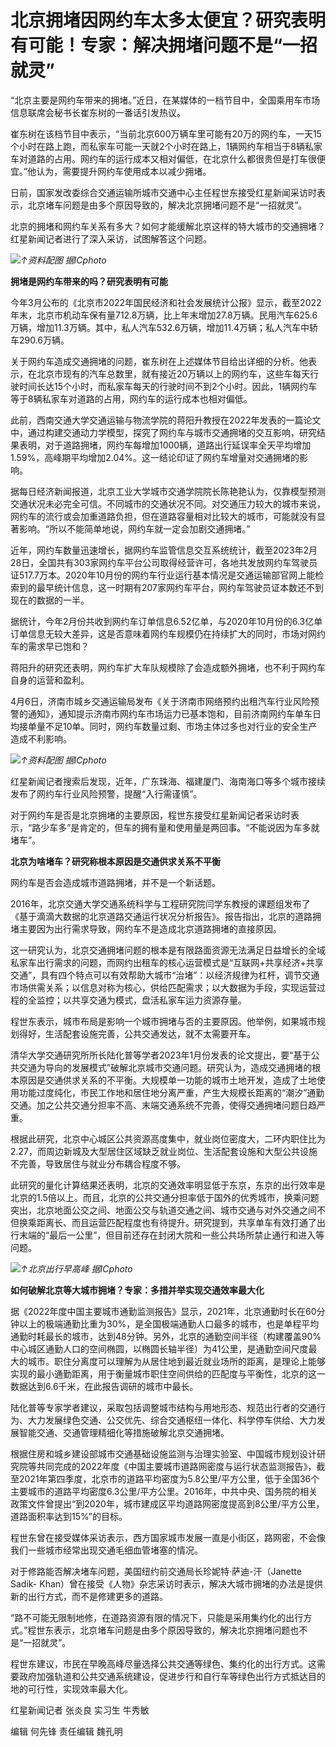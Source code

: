 # 北京拥堵因网约车太多太便宜？研究表明有可能！专家：解决拥堵问题不是“一招就灵”

“北京主要是网约车带来的拥堵。”近日，在某媒体的一档节目中，全国乘用车市场信息联席会秘书长崔东树的一番话引发热议。

崔东树在该档节目中表示，“当前北京600万辆车里可能有20万的网约车，一天15个小时在路上跑，而私家车可能一天就2个小时在路上，1辆网约车相当于8辆私家车对道路的占用。网约车的运行成本又相对偏低，在北京什么都很贵但是打车很便宜。”他认为，需要提升网约车使用成本以减少拥堵。

日前，国家发改委综合交通运输所城市交通中心主任程世东接受红星新闻采访时表示，北京堵车问题是由多个原因导致的，解决北京拥堵问题不是“一招就灵”。

北京的拥堵和网约车关系有多大？如何才能缓解北京这样的特大城市的交通拥堵？红星新闻记者进行了深入采访，试图解答这个问题。

![](https://inews.gtimg.com/om_bt/O2osEtEhvkAB5DThYZc-jxOkUCRVkSIaBqch0Yu6N-tS0AA/1000)_↑资料配图 据ICphoto_

**拥堵是网约车带来的吗？研究表明有可能**

今年3月公布的《北京市2022年国民经济和社会发展统计公报》显示，截至2022年末，北京市机动车保有量712.8万辆，比上年末增加27.8万辆。民用汽车625.6万辆，增加11.3万辆。其中，私人汽车532.6万辆，增加11.4万辆；私人汽车中轿车290.6万辆。

关于网约车造成交通拥堵的问题，崔东树在上述媒体节目给出详细的分析。他表示，在北京市现有的汽车总数里，就有接近20万辆以上的网约车，这些车每天行驶时间长达15个小时，而私家车每天的行驶时间不到2个小时。因此，1辆网约车等于8辆私家车对道路的占用，网约车的运行成本也相对偏低。

此前，西南交通大学交通运输与物流学院的蒋阳升教授在2022年发表的一篇论文中，通过构建交通动力学模型，探究了网约车与城市交通拥堵的交互影响，研究结果表明，对于道路拥堵，网约车每增加1000辆，道路出行延误率全天平均增加1.59%，高峰期平均增加2.04%。这一结论印证了网约车增量对交通拥堵的影响。

据每日经济新闻报道，北京工业大学城市交通学院院长陈艳艳认为，仅靠模型预测交通状况未必完全可信。不同城市的交通状况不同。对交通压力较大的城市来说，网约车的流行或会加重道路负担，但在道路容量相对比较大的城市，可能就没有显著影响。“所以不能简单地说，网约车就一定会加剧交通拥堵。”

近年，网约车数量迅速增长，据网约车监管信息交互系统统计，截至2023年2月28日，全国共有303家网约车平台公司取得经营许可，各地共发放网约车驾驶员证517.7万本。2020年10月份的网约车行业运行基本情况是交通运输部官网上能检索到的最早统计信息，这一时期有207家网约车平台，网约车驾驶员证本数还不到现在的数据的一半。

据统计，今年2月份共收到网约车订单信息6.52亿单，与2020年10月份的6.3亿单订单信息无较大差异，这是否意味着网约车规模仍在持续扩大的同时，市场对网约车的需求早已饱和？

蒋阳升的研究还表明，网约车扩大车队规模除了会造成额外拥堵，也不利于网约车自身的运营和盈利。

4月6日，济南市城乡交通运输局发布《关于济南市网络预约出租汽车行业风险预警的通知》，通知提示济南市网约车市场运力已基本饱和，目前济南网约车单车日均接单量不足10单。同时，网约车数量过剩、市场主体过多也对行业的安全生产造成不利影响。

![](https://inews.gtimg.com/om_bt/Op2AkYxTUUd4QHU2sz392oVoriD2Y53Nv73xz_WeoAU0AAA/1000)_↑资料配图
据ICphoto_

红星新闻记者搜索后发现，近年，广东珠海、福建厦门、海南海口等多个城市接续发布了网约车行业风险预警，提醒“入行需谨慎”。

对于网约车是否是北京拥堵的主要原因，程世东接受红星新闻记者采访时表示，“路少车多”是肯定的，但车的拥有量和使用量是两回事。“不能说因为车多就堵车”。

**北京为啥堵车？研究称根本原因是交通供求关系不平衡**

网约车是否会造成城市道路拥堵，并不是一个新话题。

2016年，北京交通大学交通系统科学与工程研究院闫学东教授的课题组发布了《基于滴滴大数据的北京道路交通运行状况分析报告》。报告指出，北京的道路拥堵主要因为出行需求导致，网约车不是造成北京道路拥堵的直接原因。

这一研究认为，北京交通拥堵问题的根本是有限路面资源无法满足日益增长的全域私家车出行需求的问题，而网约出租车的核心运营模式是“互联网+共享经济+共享交通”，具有四个特点可以有效帮助大城市“治堵”：以经济规律为杠杆，调节交通市场供需关系；以信息对称为核心，供给匹配需求；以大数据为手段，实现运营过程的全监控；以共享交通为模式，盘活私家车运力资源存量。

程世东表示，城市布局是影响一个城市拥堵与否的主要原因。他举例，如果城市规划得好，生活配套设施完善，公共交通发达，就不太需要开车。

清华大学交通研究所所长陆化普等学者2023年1月份发表的论文提出，要“基于公共交通为导向的发展模式”破解北京城市交通问题。研究认为，造成交通拥堵的根本原因是交通供求关系的不平衡。大规模单一功能的城市土地开发，造成了土地使用功能过度纯化，市民工作地和居住地分离严重，产生大规模长距离的“潮汐”通勤交通。加之公共交通分担率不高、末端交通系统不完善，使得交通拥堵问题日趋严重。

根据此研究，北京中心城区公共资源高度集中，就业岗位密度大，二环内职住比为2.27，而周边新城及大型居住区域缺乏就业岗位、生活配套设施和大型公共设施不完善，导致居住与就业分布耦合程度不够。

此研究的量化计算结果还表明，北京的交通效率明显低于东京，东京的出行效率是北京的1.5倍以上。而且，北京的公共交通分担率低于国外的优秀城市，换乘问题突出，北京地面公交之间、地面公交与轨道交通之间、城市交通与对外交通之间不但换乘距离长、而且运营匹配程度也有待提升。研究提到，共享单车有效打通了出行末端的“最后一公里”，但目前还存在封闭大院和一些公共场所禁止通行和进入等问题。

![](https://inews.gtimg.com/om_bt/Oiz28amLacd4M1kTaRAzQPjDsHS0bloYBEXOXbmmxpBVUAA/1000)_↑北京出行早高峰
据ICphoto_

**如何破解北京等大城市拥堵？专家：多措并举实现交通效率最大化**

据《2022年度中国主要城市通勤监测报告》显示，2021年，北京通勤时长在60分钟以上的极端通勤比重为30%，是全国极端通勤人口最多的城市，也是单程平均通勤时耗最长的城市，达到48分钟。另外，北京的通勤空间半径（构建覆盖90%中心城区通勤人口的空间椭圆，以椭圆长轴半径）为41公里，是通勤空间尺度最大的城市。职住分离度可以理解为从居住地到最近就业场所的距离，是理论上能够实现的最小通勤距离，用于衡量城市职住空间供给的匹配度与平衡性，北京的这一数据达到6.6千米，在此报告调研的城市中最长。

陆化普等专家学者建议，采取包括调整城市结构与用地形态、规范出行者的交通行为、大力发展绿色交通、公交优先、综合交通枢纽一体化、科学停车供给、大力发展智能交通、交通管理精细化等措施破解北京交通拥堵。

根据住房和城乡建设部城市交通基础设施监测与治理实验室、中国城市规划设计研究院等共同完成的2022年度《中国主要城市道路网密度与运行状态监测报告》，截至2021年第四季度，北京市的道路平均密度为5.8公里/平方公里，低于全国36个主要城市的道路平均密度6.3公里/平方公里。2016年，中共中央、国务院的相关政策文件曾提出“到2020年，城市建成区平均道路网密度提高到8公里/平方公里，道路面积率达到15%”的目标。

程世东曾在接受媒体采访表示，西方国家城市发展一直是小街区，路网密，不会像我们一些城市经常出现交通毛细血管堵塞的情况。

对于修路能否解决堵车问题，美国纽约前交通局长珍妮特·萨迪-汗（Janette Sadik-
Khan）曾在接受《人物》杂志采访时表示，解决大城市拥堵的办法是提供新的出行方式，而不是修建更多的道路。

“路不可能无限制地修，在道路资源有限的情况下，只能是采用集约化的出行方式。”程世东表示，北京堵车问题是由多个原因导致的，解决北京拥堵问题也不是“一招就灵”。

程世东建议，市民在早晚高峰尽量选择公共交通等绿色、集约化的出行方式。这需要政府加强轨道和公共交通系统建设，促进步行和自行车等绿色出行方式抵达目的地的可行性，实现效率最大化。

红星新闻记者 张炎良 实习生 牛秀敏

编辑 何先锋 责任编辑 魏孔明

